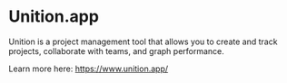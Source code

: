 # Unition.app

Unition is a project management tool that allows you to create and track projects, collaborate with teams, and graph performance.

Learn more here: https://www.unition.app/
